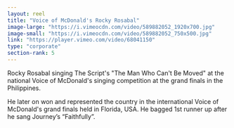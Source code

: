 ```yaml
---
layout: reel
title: "Voice of McDonald's Rocky Rosabal"
image-large: "https://i.vimeocdn.com/video/589882052_1920x700.jpg"
image-small: "https://i.vimeocdn.com/video/589882052_750x500.jpg"
link: "https://player.vimeo.com/video/68041150"
type: "corporate"
section-rank: 5
---
```

Rocky Rosabal singing The Script's "The Man Who Can't Be Moved" at the national Voice of McDonald's singing competition at the grand finals in the Philippines.

He later on won and represented the country in the international Voice of McDonald's grand finals held in Florida, USA. He bagged 1st runner up after he sang Journey’s “Faithfully”.
